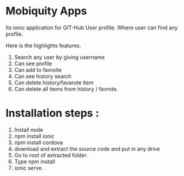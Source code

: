 # Mobiquity Apps

Its ionic application for GIT-Hub User profile. Where user can find any profile.

Here is the highlights features.
1. Search any user by giving username
2. Can see profile
3. Can add to favroite
4. Can see history search
5. Can delete history/favarote item
6. Can delete all items from history / favrote.

# Installation steps :

1. Install node
2. npm install ionic
3. npm install cordova
4. download and extract the source code and put in any drive
5. Go to root of extracted folder.
6. Type npm install
7. ionic serve.


